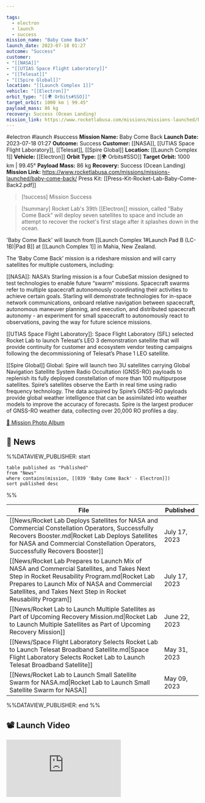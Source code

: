 ```yaml
---

tags:
  - electron
  - launch
  - success
mission_name: "Baby Come Back"
launch_date: 2023-07-18 01:27
outcome: "Success"
customer: 
- "[[NASA]]"
- "[[UTIAS Space Flight Laboratory]]"
- "[[Telesat]]"
- "[[Spire Global]]"
location: "[[Launch Complex 1]]"
vehicle: "[[Electron]]"
orbit_type: "[[🌍 Orbits#SSO]]"
target_orbit: 1000 km | 99.45°
payload_mass: 86 kg
recovery: Success (Ocean Landing)
mission_link: https://www.rocketlabusa.com/missions/missions-launched/baby-come-back/
---
```


#electron #launch #success
**Mission Name:** Baby Come Back
**Launch Date:** 2023-07-18 01:27
**Outcome:** Success
**Customer:** [[NASA]], [[UTIAS Space Flight Laboratory]], [[Telesat]], [[Spire Global]]
**Location:** [[Launch Complex 1]]
**Vehicle:** [[Electron]]
**Orbit Type:** [[🌍 Orbits#SSO]]
**Target Orbit:** 1000 km | 99.45°
**Payload Mass:** 86 kg
**Recovery:** Success (Ocean Landing)
**Mission Link:** https://www.rocketlabusa.com/missions/missions-launched/baby-come-back/
Press Kit: [[Press-Kit-Rocket-Lab-Baby-Come-Back2.pdf]]

>[!success] Mission Success

>[!summary]
Rocket Lab's 39th [[Electron]] mission, called "Baby Come Back" will deploy seven satellites to space and include an attempt to recover the rocket's first stage after it splashes down in the ocean.
>
'Baby Come Back' will launch from [[Launch Complex 1#Launch Pad B (LC-1B)|Pad B]] at [[Launch Complex 1]] in Mahia, New Zealand.
>
The ‘Baby Come Back’ mission is a rideshare mission and will carry satellites for multiple customers, including: 
>
[[NASA]]:  NASA’s Starling mission is a four CubeSat mission designed to test technologies to enable future “swarm” missions. Spacecraft swarms refer to multiple spacecraft autonomously coordinating their activities to achieve certain goals. Starling will demonstrate technologies for in-space network communications, onboard relative navigation between spacecraft, autonomous maneuver planning, and execution, and distributed spacecraft autonomy - an experiment for small spacecraft to autonomously react to observations, paving the way for future science missions.
>
[[UTIAS Space Flight Laboratory]]:  Space Flight Laboratory (SFL) selected Rocket Lab to launch Telesat’s LEO 3 demonstration satellite that will provide continuity for customer and ecosystem vendor testing campaigns following the decommissioning of Telesat’s Phase 1 LEO satellite.
>
[[Spire Global]] Global:  Spire will launch two 3U satellites carrying Global Navigation Satellite System Radio Occultation (GNSS-RO) payloads to replenish its fully deployed constellation of more than 100 multipurpose satellites. Spire’s satellites observe the Earth in real time using radio frequency technology. The data acquired by Spire’s GNSS-RO payloads provide global weather intelligence that can be assimilated into weather models to improve the accuracy of forecasts. Spire is the largest producer of GNSS-RO weather data, collecting over 20,000 RO profiles a day.
>
[📸 Mission Photo Album](https://www.flickr.com/photos/rocketlab/albums/72177720309411224/)

## 📰 News
%%DATAVIEW_PUBLISHER: start
```
table published as "Published"
from "News"
where contains(mission, [[039 'Baby Come Back' - Electron]])
sort published desc
```
%%

| File                                                                                                                                                                                                                                                       | Published     |
| ---------------------------------------------------------------------------------------------------------------------------------------------------------------------------------------------------------------------------------------------------------- | ------------- |
| [[News/Rocket Lab Deploys Satellites for NASA and Commercial Constellation Operators,  Successfully Recovers Booster.md\|Rocket Lab Deploys Satellites for NASA and Commercial Constellation Operators,  Successfully Recovers Booster]]                   | July 17, 2023 |
| [[News/Rocket Lab Prepares to Launch Mix of NASA and Commercial Satellites, and Takes Next Step in Rocket Reusability Program.md\|Rocket Lab Prepares to Launch Mix of NASA and Commercial Satellites, and Takes Next Step in Rocket Reusability Program]] | July 17, 2023 |
| [[News/Rocket Lab to Launch Multiple Satellites as Part of Upcoming Recovery Mission.md\|Rocket Lab to Launch Multiple Satellites as Part of Upcoming Recovery Mission]]                                                                                   | June 22, 2023 |
| [[News/Space Flight Laboratory Selects Rocket Lab to Launch Telesat Broadband Satellite.md\|Space Flight Laboratory Selects Rocket Lab to Launch Telesat Broadband Satellite]]                                                                             | May 31, 2023  |
| [[News/Rocket Lab to Launch Small Satellite Swarm for NASA.md\|Rocket Lab to Launch Small Satellite Swarm for NASA]]                                                                                                                                       | May 09, 2023  |

%%DATAVIEW_PUBLISHER: end %%

## 📽️ Launch Video

<div class="responsive-video">
<iframe src="https://www.youtube.com/embed/AA6WI05yKHM" title="Rocket Lab&#39;s Electron - Baby Come Back Mission" frameborder="0" allow="accelerometer; autoplay; clipboard-write; encrypted-media; gyroscope; picture-in-picture; web-share" referrerpolicy="strict-origin-when-cross-origin" allowfullscreen></iframe>     
</div>

